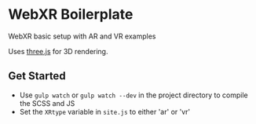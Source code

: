 # WebXR Boilerplate
WebXR basic setup with AR and VR examples

Uses [three.js](https://threejs.org/) for 3D rendering.

## Get Started
 - Use `gulp watch` or `gulp watch --dev` in the project directory to compile the SCSS and JS
 - Set the `XRtype` variable in `site.js` to either 'ar' or 'vr'

